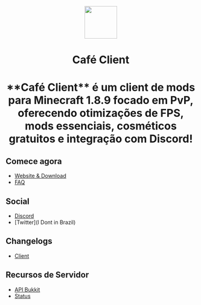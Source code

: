 <p align="center">
  <a href="https://cafeclient.rf.gd"><img src="https://i.imgur.com/4KyLafL.png" width="86" height="86"></a>
</p>

<h1 align="center">Café Client</h1>

<h1 align="center">**Café Client** é um client de mods para Minecraft 1.8.9 focado em PvP, oferecendo otimizações de FPS, mods essenciais, cosméticos gratuitos e integração com Discord!

## Comece agora

- [Website & Download](https://cafeclient.rf.gd)
- [FAQ]()

## Social

- [Discord](https://discord.gg/3nTzpTfBeF)
- [Twitter](I Dont in Brazil)

## Changelogs

- [Client](https://github.com/LasFggz/CafeClient)

## Recursos de Servidor

- [API Bukkit](https://docs.cafepvpclient.com/bukkit-api)
- [Status](https://status.cafepvpclient.com)
